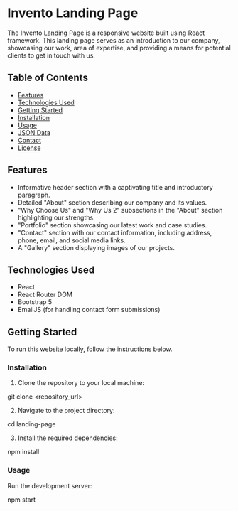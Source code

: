 # Invento Landing Page

The Invento Landing Page is a responsive website built using React framework. This landing page serves as an introduction to our company, showcasing our work, area of expertise, and providing a means for potential clients to get in touch with us.

## Table of Contents

- [Features](#features)
- [Technologies Used](#technologies-used)
- [Getting Started](#getting-started)
- [Installation](#installation)
- [Usage](#usage)
- [JSON Data](#json-data)
- [Contact](#contact)
- [License](#license)

## Features

- Informative header section with a captivating title and introductory paragraph.
- Detailed "About" section describing our company and its values.
- "Why Choose Us" and "Why Us 2" subsections in the "About" section highlighting our strengths.
- "Portfolio" section showcasing our latest work and case studies.
- "Contact" section with our contact information, including address, phone, email, and social media links.
- A "Gallery" section displaying images of our projects.

## Technologies Used

- React
- React Router DOM
- Bootstrap 5
- EmailJS (for handling contact form submissions)

## Getting Started

To run this website locally, follow the instructions below.

### Installation

1. Clone the repository to your local machine:

git clone <repository_url>

2. Navigate to the project directory:

cd landing-page

3. Install the required dependencies:

npm install

### Usage

Run the development server:

npm start
